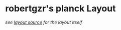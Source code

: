 # robertgzr's planck Layout

*see [layout source](https://github.com/zsa/qmk_firmware/blob/master/keyboards/planck/keymaps/r/keymap.c) for the layout itself*
